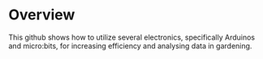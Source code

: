 # Overview
This github shows how to utilize several electronics, specifically Arduinos and micro:bits, for increasing efficiency and analysing data in gardening. 
